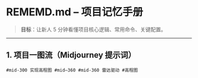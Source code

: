 # REMEMD.md – 项目记忆手册

> **目标**：让新人 5 分钟看懂项目核心逻辑、常用命令、关键配置。

---

## 1. 项目一图流（Midjourney 提示词）

```text
#mid-300 实现高程图 #mid—360 #mid-360 雷达驱动 #高程图
